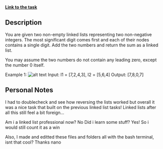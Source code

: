 **[Link to the task](https://leetcode.com/problems/average-salary-excluding-the-minimum-and-maximum-salary/description/)**

## Description

You are given two non-empty linked lists representing two non-negative integers. The most significant digit comes first and each of their nodes contains a single digit. Add the two numbers and return the sum as a linked list.

You may assume the two numbers do not contain any leading zero, except the number 0 itself.

Example 1:
![alt text](https://assets.leetcode.com/uploads/2021/04/09/sumii-linked-list.jpg)
Input: l1 = [7,2,4,3], l2 = [5,6,4]
Output: [7,8,0,7]

## Personal Notes

I had to doublecheck and see how reversing the lists worked but overall it was a nice task that built on the
previous linked list tasks! Linked lists after all this still feel a bit foreign...
 
Am i a linked list professional now? No
Did i learn some stuff? Yes!
So i would still count it as a win

Also, I made and editted these files and folders all with the bash terminal, isnt that cool? Thanks nano
